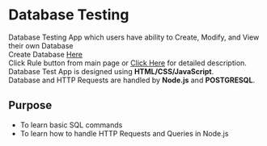 # Database Testing
Database Testing App which users have ability to Create, Modify, and View their own Database  
Create Database [Here](https://cmpt276as2.herokuapp.com/person.html)  
Click Rule button from main page or [Click Here](https://cmpt276as2.herokuapp.com/rule.html) for detailed description.  
Database Test App is designed using **HTML/CSS/JavaScript**.  
Database and HTTP Requests are handled by **Node.js** and **POSTGRESQL**.  

## Purpose
- To learn basic SQL commands
- To learn how to handle HTTP Requests and Queries in Node.js
